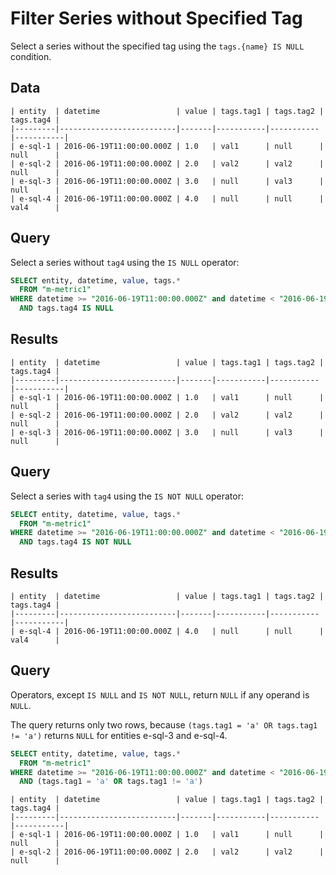 # Filter Series without Specified Tag

Select a series without the specified tag using the `tags.{name} IS NULL` condition.

## Data

```ls
| entity  | datetime                 | value | tags.tag1 | tags.tag2 | tags.tag4 | 
|---------|--------------------------|-------|-----------|-----------|-----------| 
| e-sql-1 | 2016-06-19T11:00:00.000Z | 1.0   | val1      | null      | null      | 
| e-sql-2 | 2016-06-19T11:00:00.000Z | 2.0   | val2      | val2      | null      | 
| e-sql-3 | 2016-06-19T11:00:00.000Z | 3.0   | null      | val3      | null      | 
| e-sql-4 | 2016-06-19T11:00:00.000Z | 4.0   | null      | null      | val4      | 
```

## Query

Select a series without `tag4` using the `IS NULL` operator:

```sql
SELECT entity, datetime, value, tags.*
  FROM "m-metric1"
WHERE datetime >= "2016-06-19T11:00:00.000Z" and datetime < "2016-06-19T12:00:00.000Z"
  AND tags.tag4 IS NULL
```

## Results

```ls
| entity  | datetime                 | value | tags.tag1 | tags.tag2 | tags.tag4 | 
|---------|--------------------------|-------|-----------|-----------|-----------| 
| e-sql-1 | 2016-06-19T11:00:00.000Z | 1.0   | val1      | null      | null      | 
| e-sql-2 | 2016-06-19T11:00:00.000Z | 2.0   | val2      | val2      | null      | 
| e-sql-3 | 2016-06-19T11:00:00.000Z | 3.0   | null      | val3      | null      |
```

## Query

Select a series with `tag4` using the `IS NOT NULL` operator:

```sql
SELECT entity, datetime, value, tags.*
  FROM "m-metric1"
WHERE datetime >= "2016-06-19T11:00:00.000Z" and datetime < "2016-06-19T12:00:00.000Z"
  AND tags.tag4 IS NOT NULL
```

## Results

```ls
| entity  | datetime                 | value | tags.tag1 | tags.tag2 | tags.tag4 | 
|---------|--------------------------|-------|-----------|-----------|-----------| 
| e-sql-4 | 2016-06-19T11:00:00.000Z | 4.0   | null      | null      | val4      | 
```

## Query

Operators, except `IS NULL` and `IS NOT NULL`, return `NULL` if any operand is `NULL`.

The query returns only two rows, because `(tags.tag1 = 'a' OR tags.tag1 != 'a')` returns `NULL` for entities e-sql-3 and e-sql-4.

```sql
SELECT entity, datetime, value, tags.*
  FROM "m-metric1"
WHERE datetime >= "2016-06-19T11:00:00.000Z" and datetime < "2016-06-19T12:00:00.000Z"
  AND (tags.tag1 = 'a' OR tags.tag1 != 'a')
```

```ls
| entity  | datetime                 | value | tags.tag1 | tags.tag2 | tags.tag4 | 
|---------|--------------------------|-------|-----------|-----------|-----------| 
| e-sql-1 | 2016-06-19T11:00:00.000Z | 1.0   | val1      | null      | null      | 
| e-sql-2 | 2016-06-19T11:00:00.000Z | 2.0   | val2      | val2      | null      | 
```
